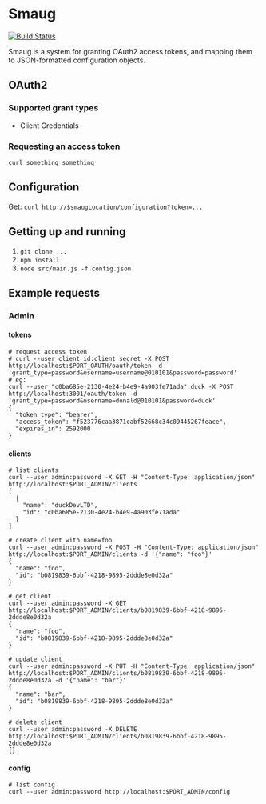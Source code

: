 # Smaug

[![Build Status](https://travis-ci.org/DBCDK/smaug.svg?branch=master)](https://travis-ci.org/DBCDK/smaug)

Smaug is a system for granting OAuth2 access tokens, and mapping them to JSON-formatted configuration objects.


## OAuth2

### Supported grant types

* Client Credentials


### Requesting an access token

`curl something something`


## Configuration

Get: `curl http://$smaugLocation/configuration?token=...`


## Getting up and running

1. `git clone ...`
2. `npm install`
3. `node src/main.js -f config.json`


## Example requests

### Admin

#### tokens

```
# request access token
# curl --user client_id:client_secret -X POST http://localhost:$PORT_OAUTH/oauth/token -d 'grant_type=password&username=username@010101&password=password'
# eg:
curl --user "c0ba685e-2130-4e24-b4e9-4a903fe71ada":duck -X POST http://localhost:3001/oauth/token -d 'grant_type=password&username=donald@010101&password=duck'
{
  "token_type": "bearer",
  "access_token": "f523776caa3871cabf52668c34c09445267feace",
  "expires_in": 2592000
}
```

#### clients

```
# list clients
curl --user admin:password -X GET -H "Content-Type: application/json" http://localhost:$PORT_ADMIN/clients
[
  {
    "name": "duckDevLTD",
    "id": "c0ba685e-2130-4e24-b4e9-4a903fe71ada"
  }
]
```

```
# create client with name=foo
curl --user admin:password -X POST -H "Content-Type: application/json" http://localhost:$PORT_ADMIN/clients -d '{"name": "foo"}'
{
  "name": "foo",
  "id": "b0819839-6bbf-4218-9895-2ddde8e0d32a"
}
```

```
# get client
curl --user admin:password -X GET http://localhost:$PORT_ADMIN/clients/b0819839-6bbf-4218-9895-2ddde8e0d32a
{
  "name": "foo",
  "id": "b0819839-6bbf-4218-9895-2ddde8e0d32a"
}
```

```
# update client
curl --user admin:password -X PUT -H "Content-Type: application/json" http://localhost:$PORT_ADMIN/clients/b0819839-6bbf-4218-9895-2ddde8e0d32a -d '{"name": "bar"}'
{
  "name": "bar",
  "id": "b0819839-6bbf-4218-9895-2ddde8e0d32a"
}
```

```
# delete client
curl --user admin:password -X DELETE http://localhost:$PORT_ADMIN/clients/b0819839-6bbf-4218-9895-2ddde8e0d32a
{}
```

#### config

```
# list config
curl --user admin:password http://localhost:$PORT_ADMIN/config
```
